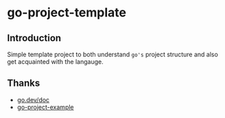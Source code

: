 # go-project-template
## Introduction
Simple template project to both understand `go's` project structure and
also get acquainted with the langauge.

## Thanks

- [go.dev/doc](https://go.dev/doc/)
- [go-project-example](https://github.com/albertwidi/go-project-example)
